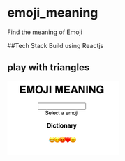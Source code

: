 # emoji_meaning
Find the meaning of Emoji

##Tech Stack
Build using Reactjs
## play with triangles
![Emoji](https://github.com/yashgupta18/emoji_meaning/blob/main/emoji.png)
